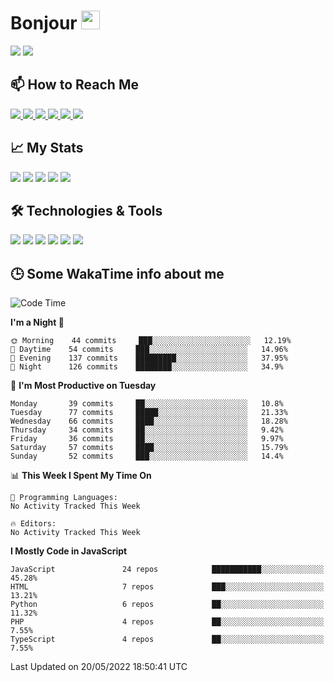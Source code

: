 # Bonjour <img src="https://raw.githubusercontent.com/MartinHeinz/MartinHeinz/master/wave.gif" width="30px">

<!--
Here are some ideas to get you started:

- 🔭 I’m currently working on ...
- 🌱 I’m currently learning ...
- 👯 I’m looking to collaborate on ...
- 🤔 I’m looking for help with ...
- 💬 Ask me about ...
- 📫 How to reach me: ...
- 😄 Pronouns: ...
- ⚡ Fun fact: ...
-->

<p>
  <img src="https://github-readme-stats.vercel.app/api?username=ravehunter05&count_private=true&show_icons=true&theme=graywhite&line_height=30&hide_border=true">
  <img src="https://github-readme-stats.vercel.app/api/top-langs/?username=ravehunter05&hide=html,css&theme=graywhite&hide_border=true">
</p>


## 📫 How to Reach Me

<p>
 <a href="https://RaveHunter05.github.io">
  <img src="https://img.shields.io/badge/ravehunter05-%23206A5D.svg?&style=for-the-badge&logo=jquery&logoColor=white" />
 </a>

 <a href="https://www.linkedin.com/in/paul-sotelo-rocha-68733687/">
  <img src="https://img.shields.io/badge/connect-%230077B5.svg?&style=for-the-badge&logo=linkedin&logoColor=white" />
 </a>

 <a href="https://join.skype.com/invite/viy3VgZfhRKv">
  <img src="https://img.shields.io/badge/chat-%2300AFF0.svg?&style=for-the-badge&logo=skype&logoColor=white" />
 </a>

 <a href="mailto:paulsotelo97@gmail.com">
  <img src="https://img.shields.io/badge/email-%23C14438.svg?&style=for-the-badge&logo=Gmail&logoColor=white" />
 </a>

 <a href="https://wa.me/50577312543">
  <img src="https://img.shields.io/badge/Whatsapp-%2300BFA5.svg?&style=for-the-badge&logo=Whatsapp&logoColor=white" />
 </a>
  
   <a href="https://telegram.me/RaveHunter05">
  <img src="https://img.shields.io/badge/Telegram-%23206A5D.svg?&style=for-the-badge&logo=Telegram&logoColor=white" />
 </a>
</p>

## 📈 My Stats

<p>
    <img src="https://badges.pufler.dev/visits/ravehunter05/ravehunter05?style=flat-square&color=green&logo=github">
    <img src="https://badges.pufler.dev/years/ravehunter05?style=flat-square&color=green&logo=github">
    <img src="https://badges.pufler.dev/repos/ravehunter05?style=flat-square&color=green&logo=github">
    <img src="https://badges.pufler.dev/gists/ravehunter05?style=flat-square&color=green&logo=github">
    <img src="https://badges.pufler.dev/commits/monthly/ravehunter05?style=flat-square&color=green&logo=github">
</p>

## 🛠️ Technologies & Tools

<p>

![](https://img.shields.io/badge/OS-Linux-informational?style=flat&logo=linux&logoColor=white&color=2bbc8a)
![](https://img.shields.io/badge/Code-Python-informational?style=flat&logo=python&logoColor=white&color=2bbc8a)
![](https://img.shields.io/badge/Code-JavaScript-informational?style=flat&logo=javascript&VdlogoColor=white&color=2bbc8a)
![](https://img.shields.io/badge/Code-React-informational?style=flat&logo=react&VdlogoColor=white&color=2bbc8a)
![](https://img.shields.io/badge/Code-Node.js-informational?style=flat&logo=node.js&VdlogoColor=white&color=2bbc8a)
![](https://img.shields.io/badge/Tools-Docker-informational?style=flat&logo=docker&VdlogoColor=white&color=2bbc8a)

</p>

## 🕒 Some WakaTime info about me

<!--START_SECTION:waka-->
![Code Time](http://img.shields.io/badge/Code%20Time-0%20secs-blue)

**I'm a Night 🦉** 

```text
🌞 Morning    44 commits     ███░░░░░░░░░░░░░░░░░░░░░░   12.19% 
🌆 Daytime    54 commits     ███░░░░░░░░░░░░░░░░░░░░░░   14.96% 
🌃 Evening    137 commits    █████████░░░░░░░░░░░░░░░░   37.95% 
🌙 Night      126 commits    ████████░░░░░░░░░░░░░░░░░   34.9%

```
📅 **I'm Most Productive on Tuesday** 

```text
Monday       39 commits     ██░░░░░░░░░░░░░░░░░░░░░░░   10.8% 
Tuesday      77 commits     █████░░░░░░░░░░░░░░░░░░░░   21.33% 
Wednesday    66 commits     ████░░░░░░░░░░░░░░░░░░░░░   18.28% 
Thursday     34 commits     ██░░░░░░░░░░░░░░░░░░░░░░░   9.42% 
Friday       36 commits     ██░░░░░░░░░░░░░░░░░░░░░░░   9.97% 
Saturday     57 commits     ████░░░░░░░░░░░░░░░░░░░░░   15.79% 
Sunday       52 commits     ███░░░░░░░░░░░░░░░░░░░░░░   14.4%

```


📊 **This Week I Spent My Time On** 

```text
💬 Programming Languages: 
No Activity Tracked This Week

🔥 Editors: 
No Activity Tracked This Week

```

**I Mostly Code in JavaScript** 

```text
JavaScript               24 repos            ███████████░░░░░░░░░░░░░░   45.28% 
HTML                     7 repos             ███░░░░░░░░░░░░░░░░░░░░░░   13.21% 
Python                   6 repos             ██░░░░░░░░░░░░░░░░░░░░░░░   11.32% 
PHP                      4 repos             ██░░░░░░░░░░░░░░░░░░░░░░░   7.55% 
TypeScript               4 repos             ██░░░░░░░░░░░░░░░░░░░░░░░   7.55%

```



 Last Updated on 20/05/2022 18:50:41 UTC
<!--END_SECTION:waka-->
